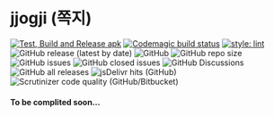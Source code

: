 # jjogji (쪽지)

[![Test, Build and Release apk](https://github.com/mqhamdam/jjogji/actions/workflows/main.yml/badge.svg)](https://github.com/mqhamdam/jjogji/actions/workflows/main.yml)
[![Codemagic build status](https://api.codemagic.io/apps/6468b090834e7248f637ef57/6468b090834e7248f637ef56/status_badge.svg)](https://codemagic.io/apps/6468b090834e7248f637ef57/6468b090834e7248f637ef56/latest_build)
[![style: lint](https://img.shields.io/badge/style-lint-4BC0F5.svg)](https://pub.dev/packages/lint)
![GitHub release (latest by date)](https://img.shields.io/github/v/release/mqhamdam/jjogji)
![GitHub](https://img.shields.io/github/license/mqhamdam/jjogji?style=plastic)
![GitHub repo size](https://img.shields.io/github/repo-size/mqhamdam/jjogji?style=plastic)
![GitHub issues](https://img.shields.io/github/issues-raw/mqhamdam/jjogji?style=plastic)
![GitHub closed issues](https://img.shields.io/github/issues-closed-raw/mqhamdam/jjogji?style=plastic)
![GitHub Discussions](https://img.shields.io/github/discussions/mqhamdam/jjogji?style=plastic)
![GitHub all releases](https://img.shields.io/github/downloads/mqhamdam/jjogji/total?style=plastic)
![jsDelivr hits (GitHub)](https://img.shields.io/jsdelivr/gh/hm/mqhamdam/jjogji?label=Hits)
![Scrutinizer code quality (GitHub/Bitbucket)](https://img.shields.io/scrutinizer/quality/g/mqhamdam/jjogji)

#### To be complited soon...